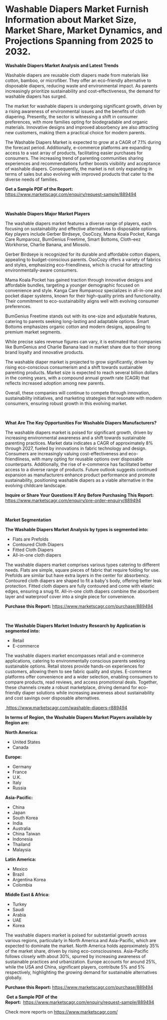<p><h1>Washable Diapers Market Furnish Information about Market Size, Market Share, Market Dynamics, and Projections Spanning from 2025 to 2032.</h1></p><p><strong>Washable Diapers Market Analysis and Latest Trends</strong></p>
<p><p>Washable diapers are reusable cloth diapers made from materials like cotton, bamboo, or microfiber. They offer an eco-friendly alternative to disposable diapers, reducing waste and environmental impact. As parents increasingly prioritize sustainability and cost-effectiveness, the demand for washable diapers has surged. </p><p>The market for washable diapers is undergoing significant growth, driven by a rising awareness of environmental issues and the benefits of cloth diapering. Presently, the sector is witnessing a shift in consumer preferences, with more families opting for biodegradable and organic materials. Innovative designs and improved absorbency are also attracting new customers, making them a practical choice for modern parents.</p><p>The Washable Diapers Market is expected to grow at a CAGR of 7.1% during the forecast period. Additionally, e-commerce platforms are expanding access to a vast array of products, facilitating easier purchases for consumers. The increasing trend of parenting communities sharing experiences and recommendations further boosts visibility and acceptance of washable diapers. Consequently, the market is not only expanding in terms of sales but also evolving with improved products that cater to the diverse needs of families.</p></p>
<p><strong>Get a Sample PDF of the Report:&nbsp;</strong> <a href="https://www.marketscagr.com/enquiry/request-sample/889494?utm_campaign=2471&utm_medium=2&utm_source=Github&utm_content=ia&utm_term=04042025&utm_id=washable-diapers">https://www.marketscagr.com/enquiry/request-sample/889494</a></p>
<p>&nbsp;</p>
<p><strong>Washable Diapers Major Market Players</strong></p>
<p><p>The washable diapers market features a diverse range of players, each focusing on sustainability and effective alternatives to disposable options. Key players include Gerber Birdseye, OsoCozy, Mama Koala Pocket, Kanga Care Rumparooz, BumGenius Freetime, Smart Bottoms, Cloth-eez Workhorse, Charlie Banana, and Miosolo. </p><p>Gerber Birdseye is recognized for its durable and affordable cotton diapers, appealing to budget-conscious parents. OsoCozy offers a variety of fabrics and styles, emphasizing eco-friendliness, which is crucial for attracting environmentally-aware consumers.</p><p>Mama Koala Pocket has gained traction through innovative designs and affordable bundles, targeting a younger demographic focused on convenience and style. Kanga Care Rumparooz specializes in all-in-one and pocket diaper systems, known for their high-quality prints and functionality. Their commitment to eco-sustainability aligns well with evolving consumer preferences.</p><p>BumGenius Freetime stands out with its one-size and adjustable features, catering to parents seeking long-lasting and adaptable options. Smart Bottoms emphasizes organic cotton and modern designs, appealing to premium market segments.</p><p>While precise sales revenue figures can vary, it is estimated that companies like BumGenius and Charlie Banana lead in market share due to their strong brand loyalty and innovative products.</p><p>The washable diaper market is projected to grow significantly, driven by rising eco-conscious consumerism and a shift towards sustainable parenting products. Market size is expected to reach several billion dollars in the coming years, with a compound annual growth rate (CAGR) that reflects increased adoption among new parents.</p><p>Overall, these companies will continue to compete through innovation, sustainability initiatives, and marketing strategies that resonate with modern consumers, ensuring robust growth in this evolving market.</p></p>
<p>&nbsp;</p>
<p><strong>What Are The Key Opportunities For Washable Diapers Manufacturers?</strong></p>
<p><p>The washable diapers market is poised for significant growth, driven by increasing environmental awareness and a shift towards sustainable parenting practices. Market data indicates a CAGR of approximately 8% through 2027, fueled by innovations in fabric technology and design. Consumers are increasingly valuing cost-effectiveness and eco-friendliness, with many opting for reusable options over disposable counterparts. Additionally, the rise of e-commerce has facilitated better access to a diverse range of products. Future outlook suggests continued expansion as manufacturers enhance product performance and promote sustainability, positioning washable diapers as a viable alternative in the evolving childcare landscape.</p></p>
<p><strong>Inquire or Share Your Questions If Any Before Purchasing This Report:</strong> <a href="https://www.marketscagr.com/enquiry/pre-order-enquiry/889494?utm_campaign=2471&utm_medium=2&utm_source=Github&utm_content=ia&utm_term=04042025&utm_id=washable-diapers">https://www.marketscagr.com/enquiry/pre-order-enquiry/889494</a></p>
<p>&nbsp;</p>
<p><strong>Market Segmentation</strong></p>
<p><strong>The Washable Diapers Market Analysis by types is segmented into:</strong></p>
<p><ul><li>Flats are Prefolds</li><li>Contoured Cloth Diapers</li><li>Fitted Cloth Diapers</li><li>All-in-one cloth diapers</li></ul></p>
<p><p>The washable diapers market comprises various types catering to different needs. Flats are simple, square pieces of fabric that require folding for use. Prefolds are similar but have extra layers in the center for absorbency. Contoured cloth diapers are shaped to fit a baby's body, offering better leak protection. Fitted cloth diapers are fully contoured and come with elastic edges, ensuring a snug fit. All-in-one cloth diapers combine the absorbent layer and waterproof cover into a single piece for convenience.</p></p>
<p><strong>Purchase this Report:&nbsp;</strong><a href="https://www.marketscagr.com/purchase/889494?utm_campaign=2471&utm_medium=2&utm_source=Github&utm_content=ia&utm_term=04042025&utm_id=washable-diapers">https://www.marketscagr.com/purchase/889494</a></p>
<p>&nbsp;</p>
<p><strong>The Washable Diapers Market Industry Research by Application is segmented into:</strong></p>
<p><ul><li>Retail</li><li>E-commerce</li></ul></p>
<p><p>The washable diapers market encompasses retail and e-commerce applications, catering to environmentally conscious parents seeking sustainable options. Retail stores provide hands-on experiences for customers, allowing them to see fabric quality and styles. E-commerce platforms offer convenience and a wider selection, enabling consumers to compare products, read reviews, and access promotional deals. Together, these channels create a robust marketplace, driving demand for eco-friendly diaper solutions while increasing awareness about sustainability and cost savings over disposable alternatives.</p></p>
<p><a href="https://www.marketscagr.com/washable-diapers-r889494?utm_campaign=2471&utm_medium=2&utm_source=Github&utm_content=ia&utm_term=04042025&utm_id=washable-diapers">&nbsp;https://www.marketscagr.com/washable-diapers-r889494</a></p>
<p><strong>In terms of Region, the Washable Diapers Market Players available by Region are:</strong></p>
<p>
    <p> <strong> North America: </strong>
        <ul>
            <li>United States</li>
            <li>Canada</li>
        </ul>
        </p> 
    <p> <strong> Europe: </strong>
        <ul>
            <li>Germany</li>
            <li>France</li>
            <li>U.K.</li>
            <li>Italy</li>
            <li>Russia</li>
        </ul>
        </p> 
    <p> <strong> Asia-Pacific: </strong>
        <ul>
            <li>China</li>
            <li>Japan</li>
            <li>South Korea</li>
            <li>India</li>
            <li>Australia</li>
            <li>China Taiwan</li>
            <li>Indonesia</li>
            <li>Thailand</li>
            <li>Malaysia</li>
        </ul>
        </p> 
    <p> <strong> Latin America: </strong>
        <ul>
            <li>Mexico</li>
            <li>Brazil</li>
            <li>Argentina Korea</li>
            <li>Colombia</li>
        </ul>
        </p> 
    <p> <strong> Middle East & Africa: </strong>
        <ul>
            <li>Turkey</li>
            <li>Saudi</li>
            <li>Arabia</li>
            <li>UAE</li>
            <li>Korea</li>
        </ul>
    </p>
    </p>
<p><p>The washable diapers market is poised for substantial growth across various regions, particularly in North America and Asia-Pacific, which are expected to dominate the market. North America holds approximately 35% of the market share, driven by rising eco-consciousness. Asia-Pacific follows closely with about 30%, spurred by increasing awareness of sustainable practices and urbanization. Europe accounts for around 25%, while the USA and China, significant players, contribute 5% and 5% respectively, highlighting the growing demand for sustainable alternatives globally.</p></p>
<p><strong>Purchase this Report: </strong><a href="https://www.marketscagr.com/purchase/889494?utm_campaign=2471&utm_medium=2&utm_source=Github&utm_content=ia&utm_term=04042025&utm_id=washable-diapers">https://www.marketscagr.com/purchase/889494</a></p>
<p>&nbsp;<strong>Get a Sample PDF of the Report:&nbsp;&nbsp;</strong><a href="https://www.marketscagr.com/enquiry/request-sample/889494?utm_campaign=2471&utm_medium=2&utm_source=Github&utm_content=ia&utm_term=04042025&utm_id=washable-diapers">https://www.marketscagr.com/enquiry/request-sample/889494</a></p>
<p><strong></strong></p>
<p>Check more reports on <a href="https://www.marketscagr.com/?utm_campaign=2471&utm_medium=2&utm_source=Github&utm_content=ia&utm_term=04042025&utm_id=washable-diapers">https://www.marketscagr.com/</a></p>